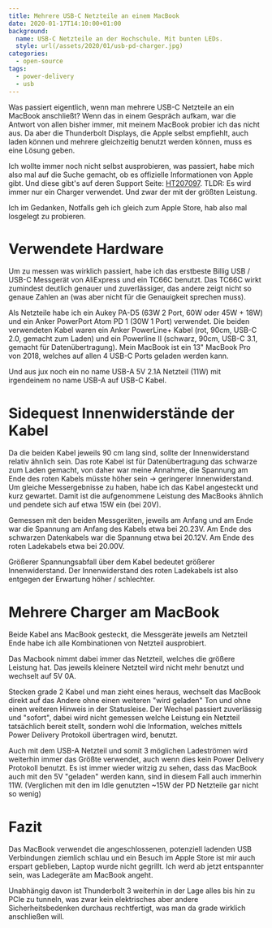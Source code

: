 ```yaml
---
title: Mehrere USB-C Netzteile an einem MacBook
date: 2020-01-17T14:10:00+01:00
background:
  name: USB-C Netzteile an der Hochschule. Mit bunten LEDs.
  style: url(/assets/2020/01/usb-pd-charger.jpg)
categories:
  - open-source
tags:
  - power-delivery
  - usb
---
```

Was passiert eigentlich, wenn man mehrere USB-C Netzteile an ein MacBook anschließt?
Wenn das in einem Gespräch aufkam, war die Antwort von allen bisher immer, mit meinem MacBook probier ich das nicht aus.
Da aber die Thunderbolt Displays, die Apple selbst empfiehlt, auch laden können und mehrere gleichzeitig benutzt werden können, muss es eine Lösung geben.
<!--more-->

Ich wollte immer noch nicht selbst ausprobieren, was passiert, habe mich also mal auf die Suche gemacht, ob es offizielle Informationen von Apple gibt.
Und diese gibt's auf deren Support Seite: [HT207097](https://support.apple.com/en-us/HT207097).
TLDR: Es wird immer nur ein Charger verwendet. Und zwar der mit der größten Leistung.

Ich im Gedanken, Notfalls geh ich gleich zum Apple Store, hab also mal losgelegt zu probieren.

# Verwendete Hardware

Um zu messen was wirklich passiert, habe ich das erstbeste Billig USB / USB-C Messgerät von AliExpress und ein TC66C benutzt.
Das TC66C wirkt zumindest deutlich genauer und zuverlässiger, das andere zeigt nicht so genaue Zahlen an (was aber nicht für die Genauigkeit sprechen muss).

Als Netzteile habe ich ein Aukey PA-D5 (63W 2 Port, 60W oder 45W + 18W) und ein Anker PowerPort Atom PD 1 (30W 1 Port) verwendet.
Die beiden verwendeten Kabel waren ein Anker PowerLine+ Kabel (rot, 90cm, USB-C 2.0, gemacht zum Laden) und ein Powerline II (schwarz, 90cm, USB-C 3.1, gemacht für Datenübertragung).
Mein MacBook ist ein 13" MacBook Pro von 2018, welches auf allen 4 USB-C Ports geladen werden kann.

Und aus jux noch ein no name USB-A 5V 2.1A Netzteil (11W) mit irgendeinem no name USB-A auf USB-C Kabel.

# Sidequest Innenwiderstände der Kabel

Da die beiden Kabel jeweils 90 cm lang sind, sollte der Innenwiderstand relativ ähnlich sein.
Das rote Kabel ist für Datenübertragung das schwarze zum Laden gemacht, von daher war meine Annahme, die Spannung am Ende des roten Kabels müsste höher sein -> geringerer Innenwiderstand.
Um gleiche Messergebnisse zu haben, habe ich das Kabel angesteckt und kurz gewartet.
Damit ist die aufgenommene Leistung des MacBooks ähnlich und pendete sich auf etwa 15W ein (bei 20V).

Gemessen mit den beiden Messgeräten, jeweils am Anfang und am Ende war die Spannung am Anfang des Kabels etwa bei 20.23V.
Am Ende des schwarzen Datenkabels war die Spannung etwa bei 20.12V.
Am Ende des roten Ladekabels etwa bei 20.00V.

Größerer Spannungsabfall über dem Kabel bedeutet größerer Innenwiderstand.
Der Innenwiderstand des roten Ladekabels ist also entgegen der Erwartung höher / schlechter.

# Mehrere Charger am MacBook

Beide Kabel ans MacBook gesteckt, die Messgeräte jeweils am Netzteil Ende habe ich alle Kombinationen von Netzteil ausprobiert.

Das Macbook nimmt dabei immer das Netzteil, welches die größere Leistung hat.
Das jeweils kleinere Netzteil wird nicht mehr benutzt und wechselt auf 5V 0A.

Stecken grade 2 Kabel und man zieht eines heraus, wechselt das MacBook direkt auf das Andere ohne einen weiteren "wird geladen" Ton und ohne einen weiteren Hinweis in der Statusleise.
Der Wechsel passiert zuverlässig und "sofort", dabei wird nicht gemessen welche Leistung ein Netzteil tatsächlich bereit stellt, sondern wohl die Information, welches mittels Power Delivery Protokoll übertragen wird, benutzt.

Auch mit dem USB-A Netzteil und somit 3 möglichen Ladeströmen wird weiterhin immer das Größte verwendet, auch wenn dies kein Power Delivery Protokoll benutzt.
Es ist immer wieder witzig zu sehen, dass das MacBook auch mit den 5V "geladen" werden kann, sind in diesem Fall auch immerhin 11W.
(Verglichen mit den im Idle genutzten ~15W der PD Netzteile gar nicht so wenig)

# Fazit

Das MacBook verwendet die angeschlossenen, potenziell ladenden USB Verbindungen ziemlich schlau und ein Besuch im Apple Store ist mir auch erspart geblieben, Laptop wurde nicht gegrillt.
Ich werd ab jetzt entspannter sein, was Ladegeräte am MacBook angeht.

Unabhängig davon ist Thunderbolt 3 weiterhin in der Lage alles bis hin zu PCIe zu tunneln, was zwar kein elektrisches aber andere Sicherheitsbedenken durchaus rechtfertigt, was man da grade wirklich anschließen will.
